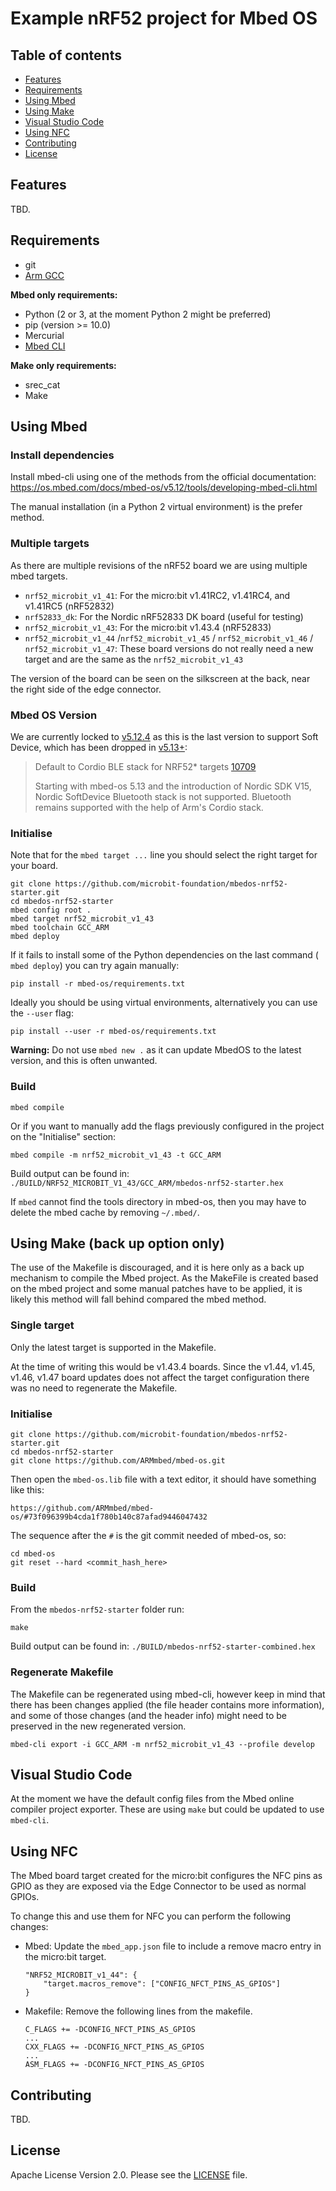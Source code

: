 # Example nRF52 project for Mbed OS

## Table of contents

- [Features](#features)
- [Requirements](#requirements)
- [Using Mbed](#using-mbed)
- [Using Make](#using-make)
- [Visual Studio Code](#visual-studio-code)
- [Using NFC](#using-nfc)
- [Contributing](#contributing)
- [License](#license)


## Features

TBD.


## Requirements

- git
- [Arm GCC](https://developer.arm.com/tools-and-software/open-source-software/developer-tools/gnu-toolchain/gnu-rm/downloads)

**Mbed only requirements:**
- Python (2 or 3, at the moment Python 2 might be preferred)
- pip (version >= 10.0)
- Mercurial
- [Mbed CLI](https://github.com/ARMmbed/mbed-cli)

**Make only requirements:**
- srec_cat
- Make


## Using Mbed

### Install dependencies

Install mbed-cli using one of the methods from the official documentation:
https://os.mbed.com/docs/mbed-os/v5.12/tools/developing-mbed-cli.html

The manual installation (in a Python 2 virtual environment) is the prefer method.

### Multiple targets

As there are multiple revisions of the nRF52 board we are using multiple mbed
targets.

- `nrf52_microbit_v1_41`: For the micro:bit v1.41RC2, v1.41RC4, and v1.41RC5
  (nRF52832)
- `nrf52833_dk`: For the Nordic nRF52833 DK board (useful for testing)
- `nrf52_microbit_v1_43`: For the micro:bit v1.43.4 (nRF52833)
- `nrf52_microbit_v1_44` /`nrf52_microbit_v1_45` / `nrf52_microbit_v1_46` / `nrf52_microbit_v1_47`: These board versions do not really need a new target and are the same as the `nrf52_microbit_v1_43`

The version of the board can be seen on the silkscreen at the back, near the
right side of the edge connector.

### Mbed OS Version

We are currently locked to
[v5.12.4](https://github.com/ARMmbed/mbed-os/releases/tag/mbed-os-5.12.4) as
this is the last version to support Soft Device, which has been dropped in
[v5.13+](https://github.com/ARMmbed/mbed-os/releases/tag/mbed-os-5.13.0):

> Default to Cordio BLE stack for NRF52* targets
> [10709](https://github.com/ARMmbed/mbed-os/pull/10709)
> 
> Starting with mbed-os 5.13 and the introduction of Nordic SDK V15, Nordic
> SoftDevice Bluetooth stack is not supported. Bluetooth remains supported with
> the help of Arm's Cordio stack.

### Initialise

Note that for the `mbed target ...` line you should select the right target
for your board.

```
git clone https://github.com/microbit-foundation/mbedos-nrf52-starter.git
cd mbedos-nrf52-starter
mbed config root .
mbed target nrf52_microbit_v1_43
mbed toolchain GCC_ARM
mbed deploy
```

If it fails to install some of the Python dependencies on the last command (
`mbed deploy`) you can try again manually:

```
pip install -r mbed-os/requirements.txt
```

Ideally you should be using virtual environments, alternatively you can use the
`--user` flag:

```
pip install --user -r mbed-os/requirements.txt
```

**Warning:** Do not use `mbed new .` as it can update MbedOS to the latest
version, and this is often unwanted.

### Build

```
mbed compile
```

Or if you want to manually add the flags previously configured in the project
on the "Initialise" section:

```
mbed compile -m nrf52_microbit_v1_43 -t GCC_ARM
```

Build output can be found in: `./BUILD/NRF52_MICROBIT_V1_43/GCC_ARM/mbedos-nrf52-starter.hex`

If `mbed` cannot find the tools directory in mbed-os, then you may have to delete the mbed cache by removing `~/.mbed/`.


## Using Make (back up option only)

The use of the Makefile is discouraged, and it is here only as a back up
mechanism to compile the Mbed project.
As the MakeFile is created based on the mbed project and some manual patches
have to be applied, it is likely this method will fall behind compared the mbed
method.

### Single target

Only the latest target is supported in the Makefile.

At the time of writing this would be v1.43.4 boards. Since the v1.44, v1.45,
v1.46, v1.47 board updates does not affect the target configuration there was
no need to regenerate the Makefile.

### Initialise

```
git clone https://github.com/microbit-foundation/mbedos-nrf52-starter.git
cd mbedos-nrf52-starter
git clone https://github.com/ARMmbed/mbed-os.git
```

Then open the `mbed-os.lib` file with a text editor, it should have something
like this:

```
https://github.com/ARMmbed/mbed-os/#73f096399b4cda1f780b140c87afad9446047432
```

The sequence after the `#` is the git commit needed of mbed-os, so:

```
cd mbed-os
git reset --hard <commit_hash_here>
```

### Build

From the `mbedos-nrf52-starter` folder run:

```
make
```

Build output can be found in: `./BUILD/mbedos-nrf52-starter-combined.hex`

### Regenerate Makefile

The Makefile can be regenerated using mbed-cli, however keep in mind that there
has been changes applied (the file header contains more information), and
some of those changes (and the header info) might need to be preserved in the
new regenerated version.

```
mbed-cli export -i GCC_ARM -m nrf52_microbit_v1_43 --profile develop
```


## Visual Studio Code

At the moment we have the default config files from the Mbed online compiler
project exporter. These are using `make` but could be updated to use `mbed-cli`.


## Using NFC

The Mbed board target created for the micro:bit configures the NFC pins as GPIO
as they are exposed via the Edge Connector to be used as normal GPIOs.

To change this and use them for NFC you can perform the following changes:
- Mbed: Update the `mbed_app.json` file to include a remove macro entry in the micro:bit target.
    ```
    "NRF52_MICROBIT_v1_44": {
        "target.macros_remove": ["CONFIG_NFCT_PINS_AS_GPIOS"]
    }
    ```
- Makefile: Remove the following lines from the makefile.
    ```
    C_FLAGS += -DCONFIG_NFCT_PINS_AS_GPIOS
    ...
    CXX_FLAGS += -DCONFIG_NFCT_PINS_AS_GPIOS
    ...
    ASM_FLAGS += -DCONFIG_NFCT_PINS_AS_GPIOS
    ```


## Contributing

TBD.


## License

Apache License Version 2.0.
Please see the [LICENSE](LICENSE) file.
